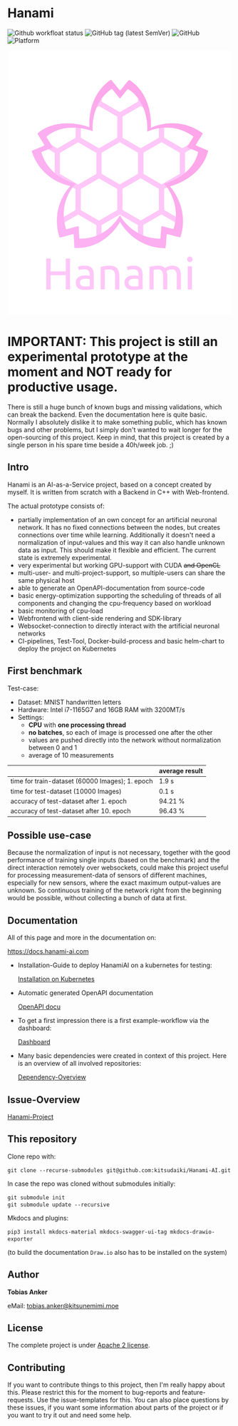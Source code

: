 # Hanami

![Github workfloat status](https://img.shields.io/github/actions/workflow/status/kitsudaiki/Hanami/build_test.yml?branch=develop&style=flat-square&label=build%20and%20test)
![GitHub tag (latest SemVer)](https://img.shields.io/github/v/tag/kitsudaiki/Hanami?label=version&style=flat-square)
![GitHub](https://img.shields.io/github/license/kitsudaiki/Hanami-AI?style=flat-square)
![Platform](https://img.shields.io/badge/platform-Linux--x64-lightgrey?style=flat-square)

<p align="center">
  <img src="assets/hanami-logo-with-text.png" width="500" height="594" />
</p>

# **IMPORTANT: This project is still an experimental prototype at the moment and NOT ready for productive usage.** 

There is still a huge bunch of known bugs and missing validations, which can break the backend. Even the documentation here is quite basic. Normally I absolutely dislike it to make something public, which has known bugs and other problems, but I simply don't wanted to wait longer for the open-sourcing of this project. Keep in mind, that this project is created by a single person in his spare time beside a 40h/week job. ;)

## Intro

Hanami is an AI-as-a-Service project, based on a concept created by myself. It is written from scratch with a Backend in C++ with Web-frontend.

The actual prototype consists of:

- partially implementation of an own concept for an artificial neuronal network. It has no fixed connections between the nodes, but creates connections over time while learning. Additionally it doesn't need a normalization of input-values and this way it can also handle unknown data as input. This should make it flexible and efficient. The current state is extremely experimental.
- very experimental but working GPU-support with CUDA ~~and OpenCL~~
- multi-user- and multi-project-support, so multiple-users can share the same physical host
- able to generate an OpenAPI-documentation from source-code
- basic energy-optimization supporting the scheduling of threads of all components and changing the cpu-frequency based on workload
- basic monitoring of cpu-load
- Webfrontend with client-side rendering and SDK-library
- Websocket-connection to directly interact with the artificial neuronal networks
- CI-pipelines, Test-Tool, Docker-build-process and basic helm-chart to deploy the project on Kubernetes

## First benchmark

Test-case:

- Dataset: MNIST handwritten letters
- Hardware: Intel i7-1165G7 and 16GB RAM with 3200MT/s
- Settings: 
    - **CPU** with **one processing thread** 
    - **no batches**, so each of image is processed one after the other
    - values are pushed directly into the network without normalization between 0 and 1
    - average of 10 measurements


|             |      average result        |
| ----------- | ------------------------------------ |
| time for train-dataset (60000 Images); 1. epoch  | 1.9 s |
| time for test-dataset (10000 Images)       |  0.1 s |
| accuracy of test-dataset after 1. epoch   |  94.21 % |
| accuracy of test-dataset after 10. epoch   |  96.43 % |

## Possible use-case

Because the normalization of input is not necessary, together with the good performance of training single inputs (based on the benchmark) and the direct interaction remotely over websockets, could make this project useful for processing measurement-data of sensors of different machines, especially for new sensors, where the exact maximum output-values are unknown. So continuous training of the network right from the beginning would be possible, without collecting a bunch of data at first.

## Documentation

All of this page and more in the documentation on: 

https://docs.hanami-ai.com

- Installation-Guide to deploy HanamiAI on a kubernetes for testing:

    [Installation on Kubernetes](https://docs.hanami-ai.com/how_to/installation/)

- Automatic generated OpenAPI documentation

    [OpenAPI docu](https://docs.hanami-ai.com/api/rest_api_documentation/)

- To get a first impression there is a first example-workflow via the dashboard:

    [Dashboard](https://docs.hanami-ai.com/how_to/dashboard/)

- Many basic dependencies were created in context of this project. Here is an overview of all involved repositories:

    [Dependency-Overview](https://docs.hanami-ai.com/other/dependencies/)



## Issue-Overview

[Hanami-Project](https://github.com/users/kitsudaiki/projects/9/views/4)

## This repository

Clone repo with:

```
git clone --recurse-submodules git@github.com:kitsudaiki/Hanami-AI.git
```

In case the repo was cloned without submodules initially:

```
git submodule init
git submodule update --recursive
```

Mkdocs and plugins:

```
pip3 install mkdocs-material mkdocs-swagger-ui-tag mkdocs-drawio-exporter
```

(to build the documentation `Draw.io` also has to be installed on the system)

## Author

**Tobias Anker**

eMail: tobias.anker@kitsunemimi.moe

## License

The complete project is under [Apache 2 license](https://github.com/kitsudaiki/Hanami/blob/develop/LICENSE).

## Contributing

If you want to contribute things to this project, then I'm really happy about this. Please restrict this for the moment to bug-reports and feature-requests. Use the issue-templates for this. You can also place questions by these issues, if you want some information about parts of the project or if you want to try it out and need some help.
